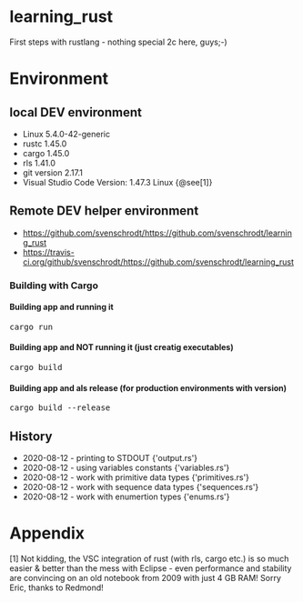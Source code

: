 # learning_rust
First steps with rustlang - nothing special 2c here, guys;-)

# Environment 

## local DEV environment
- Linux 5.4.0-42-generic
- rustc 1.45.0 
- cargo 1.45.0 
- rls 1.41.0
- git version 2.17.1
- Visual Studio Code Version: 1.47.3 Linux {@see[1]}

## Remote DEV helper environment 

- https://github.com/svenschrodt/https://github.com/svenschrodt/learning_rust
- https://travis-ci.org/github/svenschrodt/https://github.com/svenschrodt/learning_rust

### Building with Cargo

#### Building app and running it

<pre>cargo run</pre>

#### Building app and NOT running it (just creatig executables)

<pre>cargo build</pre> 

#### Building app and als release (for production environments with version)

<pre>cargo build --release</pre>

## History 
- 2020-08-12 - printing to STDOUT {'output.rs'}
- 2020-08-12 - using variables constants {'variables.rs'}
- 2020-08-12 - work with primitive data types {'primitives.rs'}
- 2020-08-12 - work with sequence data types {'sequences.rs'}
- 2020-08-12 - work with enumertion types {'enums.rs'}

# Appendix

[1] Not kidding, the VSC integration of rust (with rls, cargo etc.) is so much easier & better than the mess with Eclipse - even performance and stability are convincing on an old notebook from 2009 with just 4 GB RAM! 
Sorry Eric, thanks to Redmond! 
